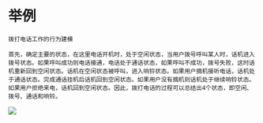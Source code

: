 # 举例

```
拨打电话工作的行为建模 

首先，确定主要的状态，在这里电话开机时，处于空闲状态，当用户拨号呼叫某人时，话机进入拨号状态。如果呼叫成功则电话接通，电话处于通话状态，如果呼叫不成功，拨号失败，这时话机重新回到空闲状态。话机在空闲状态被呼叫，进入响铃状态。如果用户摘机接听电话，话机处于通话状态。完成通话挂机后话机回到空闲状态。如果用户没有摘机则话机处于继续响铃状态。如果用户拒绝来电，话机回到空闲状态。因此，拨打电话的过程可以总结出4个状态，即空闲、拨号、通话和响铃。

```

![](https://raw.githubusercontent.com/ZanderZhao/images/master/img2019/20191123231336.png)

